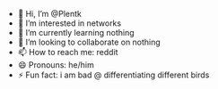 - 👋 Hi, I’m @Plentk
- 👀 I’m interested in networks
- 🌱 I’m currently learning nothing
- 💞️ I’m looking to collaborate on nothing
- 📫 How to reach me: reddit
- 😄 Pronouns: he/him
- ⚡ Fun fact: i am bad @ differentiating different birds

<!---
Plentk/Plentk is a ✨ special ✨ repository because its `README.md` (this file) appears on your GitHub profile.
You can click the Preview link to take a look at your changes.
--->
